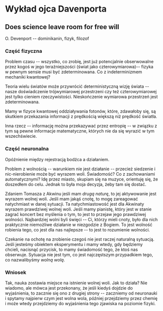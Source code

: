 # Wykład ojca Davenporta

## Does science leave room for free will

O. Devenport -- dominikanin, fizyk, filozof

### Część fizyczna

Problem czasu -- wszystko, co zrobię, jest już potencjalnie obserwowalne przez 
kogoś w jego teraźniejszości (świat jako czterowymiarowa)-- fizyka w pewnym 
sensie musi być zdeterminowana. Co z indeterminizmem mechaniki kwantowej?

Teoria wielu światów może przywrócić deterministyczną wizję świata -- nasze 
doświadczenie trójwymiarowej przestrzeni czy też czterowymiarowej jest tylko 
cieniem rzeczywistości. Nieskończenie wymiarowa przestrzeń jest zdeterminowana.

Mamy w fizyce kwantowej oddziaływania fotonów, które, zdawałoby się, są skutkiem 
przekazania informacji z prędkością większą niż prędkość światła.

Inna rzecz -- informację można przekazywać przez entropię -- w związku z tym są 
pewne informacje matematyczne, których nie da się wyrazić w tym wszechświecie.

### Część neuronalna

Opóźnienie między rejestracją bodźca a działaniem.

Problem z wolnością -- warunkiem nie jest działanie -- przecież siedzenie 
i nic-nierobienie może być wyrazem woli. Świadomość? Co z zachowaniami 
automatycznymi? Idę przez miasto, skupiam się na muzyce, orientuję się, że 
doszedłem do celu. Jednak to była moja decyzja, żeby tam się dostać.

Zdaniem Tomasza z Akwinu jeśli mam *drugą naturę*, to jej aktywowanie jest 
wyrazem wolnej woli. Jeśli mam jakąś cnotę, to mogę zareagować natychmiast 
w danej sytuacji. Ta natychmiastowość jest dla Akwinaty wyrazem prawdziwej 
wolnej woli. Jeśli mamy pianistę, który jest w stanie zagrać koncert bez 
myślenia o tym, to jest to przejaw jego prawdziwej wolności. Najbardziej wolni 
byli święci -- Ci, którzy mieli cnoty, było dla nich praktycznie niemożliwe 
działanie w niezgodzie z Bogiem. To jest wolność robienia tego, co jest dla nas 
najlepsze -- to jest to rozumienie wolności.

Czekanie na ochotę na zrobienie czegoś nie jest raczej naturalną sytuacją. Jeśli 
jesteśmy obiektem eksperymentu i mamy wtedy, gdy będziemy chcieli, nacisnąć 
przycisk, to mamy świadomość tego, że ktoś nas obserwuje. Sytuacja nie jest tym, 
co jest najczęstszym przypadkiem tego, co nazwalibyśmy *wolną wolą*.

### Wniosek

Tak, nauka zostawia miejsce na istnienie wolnej woli. Jak to działa? Nie 
wiadomo, ale mówca jest przekonany, że jeśli kiedyś dojdzie do wyjaśnienia, to 
zacznie się ono z drugiej strony -- zaczniemy od neuronauki i spytamy najpierw 
czym jest wolna wola, później przejdziemy przez chemię i może wtedy przejdziemy 
do wyjaśnienia tego zjawiska na poziomie fizyki.


